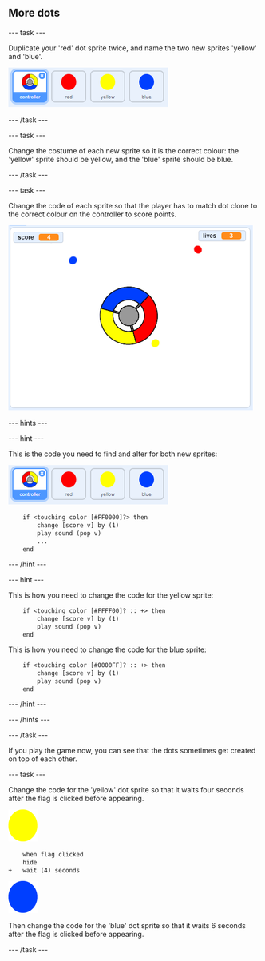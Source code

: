 ## More dots

--- task ---

Duplicate your 'red' dot sprite twice, and name the two new sprites 'yellow' and 'blue'.

![screenshot](images/dots-more-dots.png)

--- /task ---

--- task ---

Change the costume of each new sprite so it is the correct colour: the 'yellow' sprite should be yellow, and the 'blue' sprite should be blue.

--- /task ---

--- task ---

Change the code of each sprite so that the player has to match dot clone to the correct colour on the controller to score points.

![screenshot](images/dots-all-test.png)

--- hints ---

--- hint ---

This is the code you need to find and alter for both new sprites:

![screenshot](images/dots-more-dots.png)

```blocks3
	if <touching color [#FF0000]?> then
		change [score v] by (1)
		play sound (pop v)
        ...
	end
```

--- /hint ---

--- hint ---

This is how you need to change the code for the yellow sprite:

```blocks3
	if <touching color [#FFFF00]? :: +> then
        change [score v] by (1)
        play sound (pop v)
	end
```

This is how you need to change the code for the blue sprite:

```blocks3
	if <touching color [#0000FF]? :: +> then
        change [score v] by (1)
        play sound (pop v)
	end
```

--- /hint ---

--- /hints ---

--- /task ---

If you play the game now, you can see that the dots sometimes get created on top of each other. 

--- task ---

Change the code for the 'yellow' dot sprite so that it waits four seconds after the flag is clicked before appearing.

![Yellow dot](images/yellow-sprite.png)

```blocks3
	when flag clicked
	hide
+	wait (4) seconds
```

![Blue dot](images/blue-sprite.png)

Then change the code for the 'blue' dot sprite so that it waits 6 seconds after the flag is clicked before appearing.

--- /task ---
